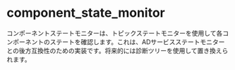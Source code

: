 # component_state_monitor

コンポーネントステートモニターは、トピックステートモニターを使用して各コンポーネントのステートを確認します。これは、ADサービスステートモニターとの後方互換性のための実装です。将来的には診断ツリーを使用して置き換えられます。
